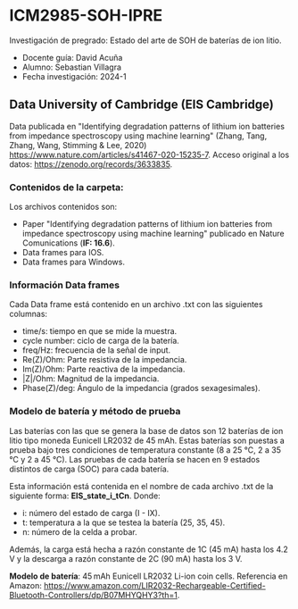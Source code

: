# ICM2985-SOH-IPRE
Investigación de pregrado: Estado del arte de SOH de baterías de ion litio.

* Docente guía: David Acuña
* Alumno: Sebastian Villagra
* Fecha investigación: 2024-1

## Data University of Cambridge (EIS Cambridge)
Data publicada en "Identifying degradation patterns of lithium ion batteries from impedance spectroscopy using machine learning" (Zhang, Tang, Zhang, Wang, Stimming & Lee, 2020) https://www.nature.com/articles/s41467-020-15235-7. Acceso original a los datos: https://zenodo.org/records/3633835.

### Contenidos de la carpeta:
Los archivos contenidos son:
* Paper "Identifying degradation patterns of lithium ion batteries from impedance spectroscopy using machine learning" publicado en Nature Comunications (**IF: 16.6**).
* Data frames para IOS.
* Data frames para Windows.

### Información Data frames
Cada Data frame está contenido en un archivo .txt con las siguientes columnas:
* time/s: tiempo en que se mide la muestra.
* cycle number: ciclo de carga de la batería.
* freq/Hz: frecuencia de la señal de input.
* Re(Z)/Ohm: Parte resistiva de la impedancia.
* Im(Z)/Ohm: Parte reactiva de la impedancia.
* |Z|/Ohm: Magnitud de la impedancia.
* Phase(Z)/deg: Ángulo de la impedancia (grados sexagesimales).

### Modelo de batería y método de prueba
Las baterías con las que se genera la base de datos son 12 baterías de ion litio tipo moneda Eunicell LR2032 de 45 mAh. Estas baterías son puestas a prueba bajo tres condiciones de temperatura constante (8 a 25 °C, 2 a 35 °C y 2 a 45 °C). Las pruebas de cada batería se hacen en 9 estados distintos de carga (SOC) para cada batería. 

Esta información está contenida en el nombre de cada archivo .txt de la siguiente forma:
**EIS_state_i_tCn**. Donde:

* i: número del estado de carga (I - IX).
* t: temperatura a la que se testea la batería (25, 35, 45).
* n: número de la celda a probar.

Además, la carga está hecha a razón constante de 1C (45 mA) hasta los 4.2 V y la descarga a razón constante de 2C (90 mA) hasta los 3 V.

**Modelo de batería**: 45 mAh Eunicell LR2032 Li-ion coin cells.
Referencia en Amazon: https://www.amazon.com/LIR2032-Rechargeable-Certified-Bluetooth-Controllers/dp/B07MHYQHY3?th=1.


##
